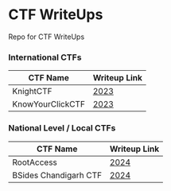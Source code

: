 # CTF WriteUps
 Repo for CTF WriteUps

### International CTFs

 | CTF Name | Writeup Link |
 | --- | --- |
 | KnightCTF | [2023](./KnightCTF-2023/writeup.md) |
 | KnowYourClickCTF | [2023](./KnowYourClick-2023/writeup.md) |

### National Level / Local CTFs

 | CTF Name | Writeup Link |
 | --- | --- |
 | RootAccess | [2024](https://bird-sleep-76f.notion.site/Root-Access-CTF-2024-3f2aff72f90c4d24a178afb34f4729d6) |
 | BSides Chandigarh CTF | [2024](./writeup-docs/Bsides%20Chandigarh+CTF%202024%20-%20WriteUp.pdf) |

